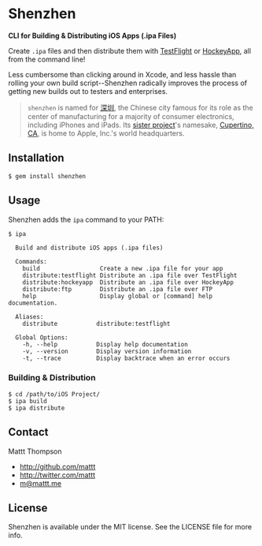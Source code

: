 # Shenzhen
**CLI for Building & Distributing iOS Apps (.ipa Files)**

Create `.ipa` files and then distribute them with [TestFlight](https://testflightapp.com/) or [HockeyApp](http://www.hockeyapp.net), all from the command line!

Less cumbersome than clicking around in Xcode, and less hassle than rolling your own build script--Shenzhen radically improves the process of getting new builds out to testers and enterprises.

> `shenzhen` is named for [深圳](http://en.wikipedia.org/wiki/Shenzhen), the Chinese city famous for its role as the center of manufacturing for a majority of consumer electronics, including iPhones and iPads. Its [sister project](https://github.com/mattt/cupertino)'s namesake, [Cupertino, CA](http://en.wikipedia.org/wiki/Cupertino,_California), is home to Apple, Inc.'s world headquarters.
 
## Installation

```
$ gem install shenzhen
```

## Usage

Shenzhen adds the `ipa` command to your PATH:

```
$ ipa

  Build and distribute iOS apps (.ipa files)

  Commands:
    build                 Create a new .ipa file for your app
    distribute:testflight Distribute an .ipa file over TestFlight
    distribute:hockeyapp  Distribute an .ipa file over HockeyApp
    distribute:ftp        Distribute an .ipa file over FTP
    help                  Display global or [command] help documentation.

  Aliases:
    distribute           distribute:testflight 

  Global Options:
    -h, --help           Display help documentation 
    -v, --version        Display version information 
    -t, --trace          Display backtrace when an error occurs
``` 

### Building & Distribution

```
$ cd /path/to/iOS Project/
$ ipa build
$ ipa distribute
```

## Contact

Mattt Thompson

- http://github.com/mattt
- http://twitter.com/mattt
- m@mattt.me

## License

Shenzhen is available under the MIT license. See the LICENSE file for more info.
